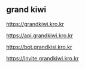 ## grand kiwi

https://grandkiwi.kro.kr   

https://api.grandkiwi.kro.kr   

https://bot.grandkisi.kro.kr   

https://invite.grandkiwi.kro.kr
